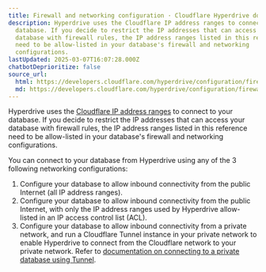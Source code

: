 ```yaml
---
title: Firewall and networking configuration · Cloudflare Hyperdrive docs
description: Hyperdrive uses the Cloudflare IP address ranges to connect to your
  database. If you decide to restrict the IP addresses that can access your
  database with firewall rules, the IP address ranges listed in this reference
  need to be allow-listed in your database's firewall and networking
  configurations.
lastUpdated: 2025-03-07T16:07:28.000Z
chatbotDeprioritize: false
source_url:
  html: https://developers.cloudflare.com/hyperdrive/configuration/firewall-and-networking-configuration/
  md: https://developers.cloudflare.com/hyperdrive/configuration/firewall-and-networking-configuration/index.md
---
```


Hyperdrive uses the [Cloudflare IP address ranges](https://www.cloudflare.com/ips/) to connect to your database. If you decide to restrict the IP addresses that can access your database with firewall rules, the IP address ranges listed in this reference need to be allow-listed in your database's firewall and networking configurations.

You can connect to your database from Hyperdrive using any of the 3 following networking configurations:

1. Configure your database to allow inbound connectivity from the public Internet (all IP address ranges).
2. Configure your database to allow inbound connectivity from the public Internet, with only the IP address ranges used by Hyperdrive allow-listed in an IP access control list (ACL).
3. Configure your database to allow inbound connectivity from a private network, and run a Cloudflare Tunnel instance in your private network to enable Hyperdrive to connect from the Cloudflare network to your private network. Refer to [documentation on connecting to a private database using Tunnel](https://developers.cloudflare.com/hyperdrive/configuration/connect-to-private-database/).
